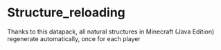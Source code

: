 # Structure_reloading
Thanks to this datapack, all natural structures in Minecraft (Java Edition) regenerate automatically, once for each player
